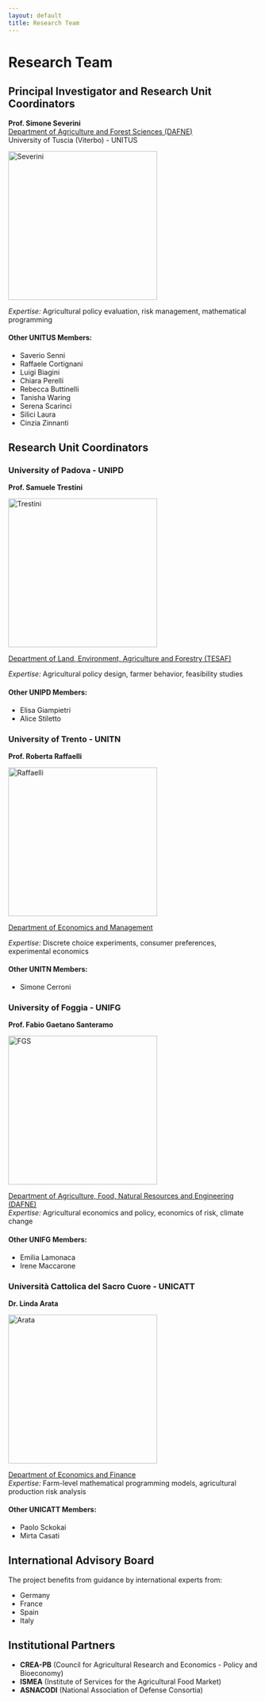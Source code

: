 ```yaml
---
layout: default
title: Research Team
---
```


# Research Team

## Principal Investigator and Research Unit Coordinators

**Prof. Simone Severini**    
[Department of Agriculture and Forest Sciences (DAFNE)](https://www.unitus.it/en/departments/dafne/)    
University of Tuscia (Viterbo) - UNITUS

<img src="https://github.com/user-attachments/assets/ac4981de-9316-4e29-bab1-0ac52c95dadd" alt="Severini" width="300" height="300">      

*Expertise:* Agricultural policy evaluation, risk management, mathematical programming

####  Other UNITUS Members: ####  
- Saverio Senni
- Raffaele Cortignani
- Luigi Biagini
- Chiara Perelli
- Rebecca Buttinelli
- Tanisha Waring
- Serena Scarinci
- Silici Laura
- Cinzia Zinnanti


## Research Unit Coordinators

### University of Padova - UNIPD
**Prof. Samuele Trestini**  


<img src="https://github.com/user-attachments/assets/03f1ea22-d58e-4d34-bed4-e8a9856bd992" alt="Trestini" width="300" height="300">    

[Department of Land, Environment, Agriculture and Forestry (TESAF)](https://alpinenetwork.org/en/dipartimento-territorio-e-sistemi-agroforestali-tesaf-universita-di-padova/#:~:text=The%20Department%20TESAF%20is%20a%20multidisciplinary%20structure%20acting,resources%2C%20mechanization%20in%20agriculture%20and%20forestry%20and%20phytopathology)  

*Expertise:* Agricultural policy design, farmer behavior, feasibility studies

####  Other UNIPD Members: ####  
- Elisa Giampietri
- Alice Stiletto

### University of Trento - UNITN
**Prof. Roberta Raffaelli** 

<img src="https://github.com/user-attachments/assets/305e6f10-4199-45c0-93d2-65d47331603b" alt="Raffaelli" width="300" height="300">   

[Department of Economics and Management](https://www.economia.unitn.it/en)  
  
*Expertise:* Discrete choice experiments, consumer preferences, experimental economics

####  Other UNITN Members: ####  
- Simone Cerroni

### University of Foggia - UNIFG
**Prof. Fabio Gaetano Santeramo** 

<img src="https://github.com/user-attachments/assets/3659fdad-15cc-4d27-adf9-bd4846e24189" alt="FGS" width="300" height="300">   

[Department of Agriculture, Food, Natural Resources and Engineering (DAFNE)](https://www.agraria.unifg.it/en)  
*Expertise:* Agricultural economics and policy, economics of risk, climate change

####  Other UNIFG Members: ####  
- Emilia Lamonaca
- Irene Maccarone

### Università Cattolica del Sacro Cuore - UNICATT
**Dr. Linda Arata**  


 <img src="https://github.com/user-attachments/assets/0ccc828c-a1ce-45b1-bffa-df93474a614e" alt="Arata" width="300" height="300">  


[Department of Economics and Finance](https://dipartimenti.unicatt.it/defin?rdeLocaleAttr=en)  
*Expertise:* Farm-level mathematical programming models, agricultural production risk analysis
####  Other UNICATT Members: ####  
- Paolo Sckokai
- Mirta Casati





## International Advisory Board

The project benefits from guidance by international experts from:
- Germany
- France  
- Spain
- Italy

## Institutional Partners

- **CREA-PB** (Council for Agricultural Research and Economics - Policy and Bioeconomy)
- **ISMEA** (Institute of Services for the Agricultural Food Market)
- **ASNACODI** (National Association of Defense Consortia)
